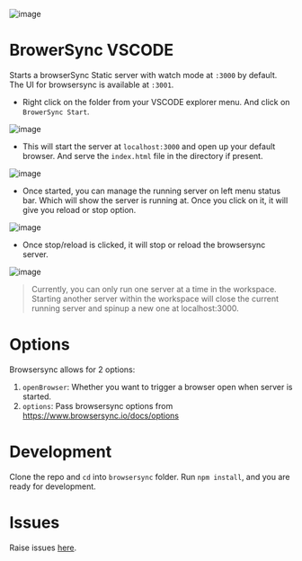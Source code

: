 ![image](https://user-images.githubusercontent.com/2890683/30096520-60ab121e-930b-11e7-8488-39a67dc0ea09.png)


# BrowerSync VSCODE

Starts a browserSync Static server with watch mode at `:3000` by default. The UI for browsersync is available at `:3001`.

* Right click on the folder from your VSCODE explorer menu. And click on `BrowerSync Start`.

![image](https://user-images.githubusercontent.com/2890683/30096027-b67db406-9308-11e7-8fe9-6f3bf893668d.png)

* This will start the server at `localhost:3000` and open up your default browser. And serve the `index.html` file in the directory if present.


![image](https://user-images.githubusercontent.com/2890683/30096048-d4046ff6-9308-11e7-85f0-5aae0bedc29a.png)

* Once started, you can manage the running server on left menu status bar. Which will show the server is running at. Once you click on it, it will give you reload or stop option.

![image](https://user-images.githubusercontent.com/2890683/30096057-dcfad604-9308-11e7-948d-d3d1989a36ec.png)

* Once stop/reload is clicked, it will stop or reload the browsersync server.

![image](https://user-images.githubusercontent.com/2890683/30096069-e9adfe8a-9308-11e7-9098-2fe7f8fe5a36.png)

> Currently, you can only run one server at a time in the workspace. Starting another server within the workspace will close the current running server and spinup a new one at localhost:3000.

# Options
Browsersync allows for 2 options:
1. `openBrowser`: Whether you want to trigger a browser open when server is started.
2. `options`: Pass browsersync options from https://www.browsersync.io/docs/options

# Development

Clone the repo and `cd` into `browsersync` folder. Run `npm install`, and you are ready for development.

# Issues
Raise issues [here](https://github.com/remicass/vscode-exts/tree/master/issues).

